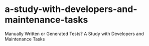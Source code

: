 # a-study-with-developers-and-maintenance-tasks
Manually Written or Generated Tests? A Study with Developers and Maintenance Tasks
